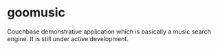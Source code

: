 # goomusic
Couchbase demonstrative application which is basically a music search engine.
It is still under active development. 
